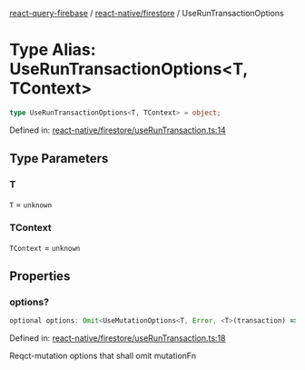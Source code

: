 [react-query-firebase](../../../modules.md) / [react-native/firestore](../index.md) / UseRunTransactionOptions

# Type Alias: UseRunTransactionOptions\<T, TContext\>

```ts
type UseRunTransactionOptions<T, TContext> = object;
```

Defined in: [react-native/firestore/useRunTransaction.ts:14](https://github.com/vpishuk/react-query-firebase/blob/47ed1ecd8b83d68dd4237e8eb73f6aa6dea2c1fa/react-native/firestore/useRunTransaction.ts#L14)

## Type Parameters

### T

`T` = `unknown`

### TContext

`TContext` = `unknown`

## Properties

### options?

```ts
optional options: Omit<UseMutationOptions<T, Error, <T>(transaction) => T, TContext>, "mutationFn">;
```

Defined in: [react-native/firestore/useRunTransaction.ts:18](https://github.com/vpishuk/react-query-firebase/blob/47ed1ecd8b83d68dd4237e8eb73f6aa6dea2c1fa/react-native/firestore/useRunTransaction.ts#L18)

Reqct-mutation options that shall omit mutationFn
